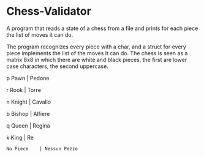 # Chess-Validator
A program that reads a state of a chess from a file and prints for each piece the list of moves it can do.

The program recognizes every piece with a char, and a struct for every piece implements the list of the moves it can do.
The chess is seen as a matrix 8x8 in which there are white and black pieces, the first are lower case characters, the second uppercase.

  p Pawn        | Pedone

  r Rook        | Torre

  n Knight      | Cavallo

  b Bishop      | Alfiere

  q Queen       | Regina

  k King        | Re

    No Piece    | Nessun Pezzo

